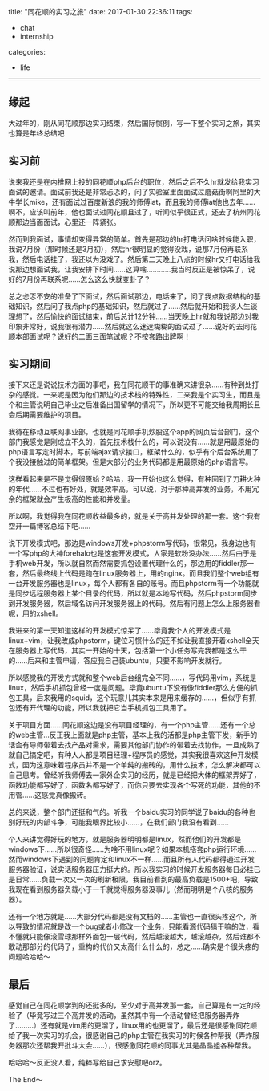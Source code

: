 title: "同花顺的实习之旅"
date: 2017-01-30 22:36:11
tags:
- chat
- internship

categories:
- life
---

## 缘起

大过年的，刚从同花顺那边实习结束，然后国际惯例，写一下整个实习之旅，其实也算是年终总结吧

## 实习前

说来我还是在内推网上投的同花顺php后台的职位，然后之后不久hr就发给我实习面试的邀请。面试前我还是非常忐忑的，问了实验室里面面试过蘑菇街啊阿里的大牛学长mike，还有面试过百度新浪的我的师傅iat，而且我的师傅iat他也去年……啊不，应该叫前年，他也面试过同花顺且过了，听闻似乎很正式，还去了杭州同花顺那边当面面试，心里还一阵紧张。

然而到我面试，事情却变得异常的简单。首先是那边的hr打电话问啥时候能入职，我说7月份（那时候还是3月初），然后hr很明显的觉得没戏，说那7月份再联系我，然后电话挂了，我还以为没戏了。然后第二天晚上八点的时候hr又打电话给我说那边想面试我，让我安排下时间……这算啥…………我当时反正是被惊呆了，说好的7月份再联系呢……怎么这么快就变卦了？

总之忐忑不安的准备了下面试，然后面试那边，电话来了，问了我点数据结构的基础知识，然后问了我点php的基础知识，然后就过了……然后就开始和我谈人生谈理想了，然后愉快的面试结束，前后总计12分钟……当天晚上hr就和我说那边对我印象非常好，说我很有潜力……然后就这么迷迷糊糊的面试过了……说好的去同花顺本部面试呢？说好的二面三面笔试呢？不按套路出牌啊！

## 实习期间

接下来还是说说技术方面的事吧，我在同花顺干的事准确来讲很杂……有种到处打杂的感觉。一来呢是因为他们那边的技术栈的特殊性，二来我是个实习生，而且是个和主管说明自己毕业之后准备出国留学的情况下，所以更不可能交给我周期长且会后期需要维护的项目。

我待在移动互联网事业部，也就是同花顺手机炒股这个app的网页后台部门，这个部门我感觉是刚成立不久的，首先技术栈什么的，可以说没有……就是用最原始的php语言写定时脚本，写前端ajax请求接口，框架什么的，似乎有个后台系统用了个我没接触过的简单框架。但是大部分的业务代码都是用最原始的php语言写。

这样看起来是不是觉得很原始？哈哈，我一开始也这么觉得，有种回到了刀耕火种的年代……不过也有好处，就是效率高，可以说，对于那种高并发的业务，不用冗余的框架就会产生极高的性能和并发量。

所以啊，我觉得我在同花顺收益最多的，就是关于高并发处理的那一套。这个我有空开一篇博客总结下吧……

说下开发模式吧，那边是windows开发+phpstorm写代码，很常见，我身边也有一个写php的大神forehalo也是这套开发模式，人家是软粉没办法……然后由于是手机web开发，所以就自然而然需要抓包设置代理什么的，那边用的fiddler那一套，然后最终线上代码是跑在linux服务器上，用的nginx。而且我们整个web组有一台开发服务器也是linux，每个人都有各自的账号。而且phpstorm有一个功能就是同步远程服务器上某个目录的代码，所以就是本地写代码，然后phpstorm同步到开发服务器，然后域名访问开发服务器上的代码。然后有问题上怎么上服务器看呢，用的xshell。

我进来的第一天知道这样的开发模式惊呆了……毕竟我个人的开发模式是linux+vim，让我改成phpstorm，键位习惯什么的还不如让我直接开着xshell全天在服务器上写代码，其实一开始的十天，包括第一个小任务写完我都是这么干的……后来和主管申请，答应我自己装ubuntu，只要不影响开发就行。

所以感觉我的开发方式就和整个web后台组完全不同……，写代码用vim，系统是linux，然后手机抓包曾经一度是问题。毕竟ubuntu下没有像fiddler那么方便的抓包工具，后来我用的squid，这个玩意儿其实本来是用来缓存的……，但似乎有抓包还有开代理的功能，所以我就把它当手机抓包工具用了。

关于项目方面……同花顺这边是没有项目经理的，有一个php主管……还有一个总的web主管…反正我上面就是php主管，基本上我的活都是php主管下发，新手的话会有导师带着去找产品对需求，需要其他部门协作的带着去找协作，一旦成熟了就自己搞定吧，有种人人都是项目经理+程序员的感觉，其实我很喜欢这种开发模式，因为这意味着程序员并不是一个单纯的搬砖的，用什么技术，怎么解决都可以自己思考。曾经听我师傅去一家外企实习的经历，就是已经把大体的框架弄好了，函数功能都写好了，函数名都写好了，而你只要去实现各个写死的功能，其他的不用管……这感觉真像搬砖。

总的来说，整个部门还挺和气的。听我一个baidu实习的同学说了baidu的各种也别好玩的内部斗争，可能我眼界比较小……，在我们部门我没有看到……

个人来讲觉得好玩的地方，就是服务器明明都是linux，然而他们的开发都是windows下……所以很奇怪……为啥不用linux呢？如果本机搭套php运行环境……然而windows下遇到的问题肯定和linux不一样……而且所有人代码都得通过开发服务器验证，说实话服务器压力挺大的。所以我实习的时候开发服务器每日必挂已是日常……负载一次又一次的刷新极限，我目前看到的最高负载是1500+吧，导致我现在看到服务器负载小于一千就觉得服务器没事儿（然而明明是个八核的服务器）。

还有一个地方就是……大部分代码都是没有文档的……主管也一直很头疼这个，所以导致的情况就是改一个bug或者小修改一个业务，只能看源代码猜干嘛的改，看不懂就只能像滚雪球那样外面包一层代码，然后越滚越大，越滚越杂，然后谁都不敢动那部分的代码了，重构的代价又太高什么什么的，总之……确实是个很头疼的问题哈哈哈～

## 最后

感觉自己在同花顺学到的还挺多的，至少对于高并发那一套，自己算是有一定的经验了（毕竟写过三个高并发的活动，虽然其中有一个活动曾经把服务器弄炸了………）还有就是vim用的更溜了，linux用的也更溜了，最后还是很感谢同花顺给了我一次实习的机会，很感谢自己的php主管在我实习的时候各种帮我（弄炸服务器那次还帮我开批斗大会……），很感激同花顺的同事尤其是晶晶姐各种帮我。

哈哈哈～反正没人看，纯粹写给自己求安慰吧orz。

The End～